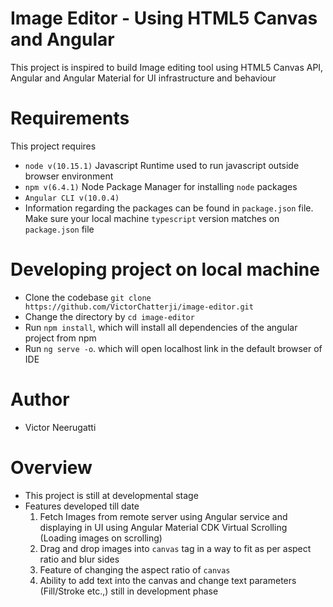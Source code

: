 # Image Editor - Using HTML5 Canvas and Angular

This project is inspired to build Image editing tool using HTML5 Canvas API, Angular and
Angular Material for UI infrastructure and behaviour

# Requirements

This project requires
- `node v(10.15.1)` Javascript Runtime used to run javascript outside browser environment
- `npm v(6.4.1)` Node Package Manager for installing `node` packages
- `Angular CLI v(10.0.4)`
- Information regarding the packages can be found in `package.json` file. Make sure your local machine `typescript` version matches on `package.json` file

# Developing project on local machine

- Clone the codebase `git clone https://github.com/VictorChatterji/image-editor.git`
- Change the directory by `cd image-editor`
- Run `npm install`, which will install all dependencies of the angular project from npm
- Run `ng serve -o`. which will open localhost link in the default browser of IDE

# Author
- Victor Neerugatti


# Overview

- This project is still at developmental stage
- Features developed till date
    1. Fetch Images from remote server using Angular service and displaying in UI using Angular Material CDK Virtual Scrolling (Loading images on scrolling)
    2. Drag and drop images into `canvas` tag in a way to fit as per aspect ratio and blur sides
    3. Feature of changing the aspect ratio of `canvas`
    4. Ability to add text into the canvas and change text parameters (Fill/Stroke etc.,) still in development phase

